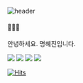 ![header](https://capsule-render.vercel.app/api?type=waving&color=ffe2f3&height=100&section=header)

#### 👩🏻‍💻
안녕하세요. 명혜진입니다.

<img src="https://img.shields.io/badge/HTML5-E34F26?style=flat-square&logo=html5&logoColor=white"/>
<img src="https://img.shields.io/badge/CSS3-1572B6?style=flat-square&logo=css3&logoColor=white"/>
<img src="https://img.shields.io/badge/JavaScript-F7DF1E?style=flat-square&logo=javascript&logoColor=white"/>
<img src="https://img.shields.io/badge/Docker-2496ED?style=flat-square&logo=docker&logoColor=white"/>

[![Hits](https://hits.seeyoufarm.com/api/count/incr/badge.svg?url=https%3A%2F%2Fgithub.com%2Fmyeonghyejin&count_bg=%23ffe2f3&title_bg=%23C0C0C0&icon=github.svg&icon_color=%23FFFFFF&title=Github&edge_flat=false)](https://hits.seeyoufarm.com)
